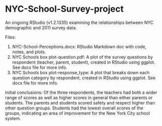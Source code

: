 # NYC-School-Survey-project

An ongoing RStudio (v1.2.1335) examining the relationships between NYC demographic and 2011 survey data.

Files:

1. NYC-School-Perceptions.docx: RStudio Markdown doc with code, notes, and plots.
2. NYC Schools box plot-question.pdf: A plot of the survey questions by respondent (teacher, parent, student), created in RStudio using ggplot. See docx file for more info.
3. NYC Schools box plot-response_type: A plot that breaks down each question category by respondent, created in RStudio using ggplot. See docx file for more info. 

Initial conclusions: Of the three respondents, the teachers had both a wider range of scores as well as higher scores in general than either parents or students. The parents and students scored safety and respect higher than other question groups. Students had the lowest overall scores of the groups, indicating an area of improvement for the New York City school system.

